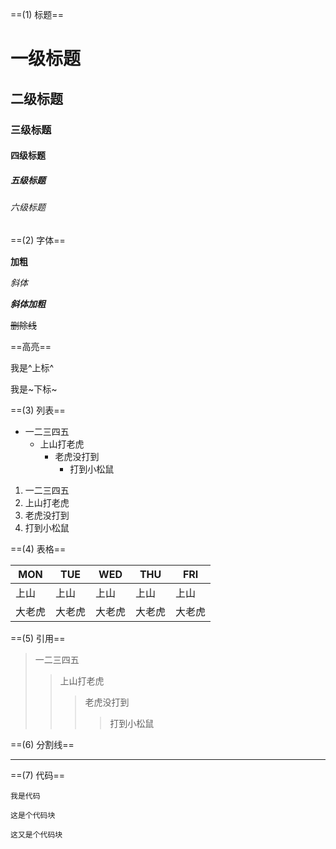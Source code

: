 ==(1) 标题==

# 一级标题

## 二级标题

### 三级标题

#### 四级标题

##### 五级标题

###### 六级标题

==(2) 字体==

**加粗**

*斜体*

***斜体加粗***

~~删除线~~

==高亮==

我是^上标^

我是~下标~

==(3) 列表==

+ 一二三四五
  + 上山打老虎
    + 老虎没打到
      + 打到小松鼠

1. 一二三四五
2. 上山打老虎
3. 老虎没打到
4. 打到小松鼠

==(4) 表格==

| MON    | TUE    | WED    | THU    | FRI    |
| ------ | ------ | ------ | ------ | ------ |
| 上山   | 上山   | 上山   | 上山   | 上山   |
| 大老虎 | 大老虎 | 大老虎 | 大老虎 | 大老虎 |

==(5) 引用==

> 一二三四五
>
> > 上山打老虎
> >
> > > 老虎没打到
> > >
> > > > 打到小松鼠

==(6) 分割线==

***

==(7) 代码==

`我是代码`

```
这是个代码块
```

```
这又是个代码块
```


